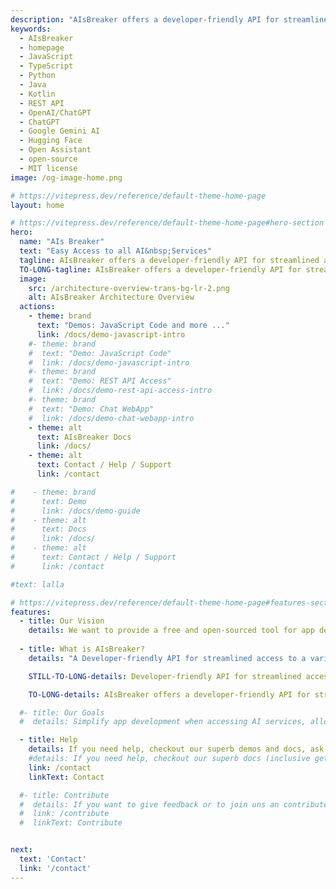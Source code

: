```yaml
---
description: "AIsBreaker offers a developer-friendly API for streamlined access to a variety of generative AI services, including OpenAI/ChatGPT, all Hugging Face AIs, Google Gemini AI, and more&nbsp;... to provide simplicity and to avoid vendor lock-in"
keywords:
  - AIsBreaker
  - homepage
  - JavaScript
  - TypeScript
  - Python
  - Java
  - Kotlin
  - REST API
  - OpenAI/ChatGPT
  - ChatGPT
  - Google Gemini AI
  - Hugging Face
  - Open Assistant
  - open-source
  - MIT license
image: /og-image-home.png

# https://vitepress.dev/reference/default-theme-home-page
layout: home

# https://vitepress.dev/reference/default-theme-home-page#hero-section
hero:
  name: "AIs Breaker"
  text: "Easy Access to all AI&nbsp;Services"
  tagline: AIsBreaker offers a developer-friendly API for streamlined access to a variety of generative AI services, including OpenAI/ChatGPT, all Hugging Face AIs, Google Gemini AI, and more&nbsp;... to provide simplicity and to avoid vendor lock-in.
  TO-LONG-tagline: AIsBreaker offers a developer-friendly API for streamlined access to a variety of AI services, including the OpenAI/ChatGPT API, Hugging Face AIs, Open Assistant API, and more, all through a consistent and standardized interface. It is a free open-source tool designed to prevent vendor lock-in, ensuring users have the freedom to choose and switch between different service providers without constraints.
  image:
    src: /architecture-overview-trans-bg-lr-2.png
    alt: AIsBreaker Architecture Overview
  actions:
    - theme: brand
      text: "Demos: JavaScript Code and more ..."
      link: /docs/demo-javascript-intro
    #- theme: brand
    #  text: "Demo: JavaScript Code"
    #  link: /docs/demo-javascript-intro
    #- theme: brand
    #  text: "Demo: REST API Access"
    #  link: /docs/demo-rest-api-access-intro
    #- theme: brand
    #  text: "Demo: Chat WebApp"
    #  link: /docs/demo-chat-webapp-intro
    - theme: alt
      text: AIsBreaker Docs
      link: /docs/
    - theme: alt
      text: Contact / Help / Support
      link: /contact

#    - theme: brand
#      text: Demo
#      link: /docs/demo-guide
#    - theme: alt
#      text: Docs
#      link: /docs/
#    - theme: alt
#      text: Contact / Help / Support
#      link: /contact

#text: lalla

# https://vitepress.dev/reference/default-theme-home-page#features-section
features:
  - title: Our Vision
    details: We want to provide a free and open-sourced tool for app developers to access any generative AI service (including OpenAI/ChatGPT, all Hugging Face AIs, Google Gemini AI, and more) in the most easy and most open way.
 
  - title: What is AIsBreaker?
    details: "A Developer-friendly API for streamlined access to a variety of AI services, all through a standardized interface. No vendor lock-in, choose and switch between different AI service providers without constraints. Licenced under MIT, it's open source and free to use."

    STILL-TO-LONG-details: Developer-friendly API for streamlined access to a variety of AI services, including the OpenAI/ChatGPT API, Hugging Face AIs, Open Assistant API, and more, all through a standardized interface. Free open-source. No vendor lock-in, with the freedom to choose and switch between different AI service providers without constraints.

    TO-LONG-details: AIsBreaker offers a developer-friendly API for streamlined access to a variety of AI services, including the OpenAI/ChatGPT API, Hugging Face AIs, Open Assistant API, and more, all through a consistent and standardized interface. It is a free open-source tool designed to prevent vendor lock-in, ensuring users have the freedom to choose and switch between different service providers without constraints.

  #- title: Our Goals
  #  details: Simplify app development when accessing AI services, allow easy switch to an alternative AI service, prevent vendor lock-in, provide simple and clean APIs/SDKs/tools, provide very good docs, support of many programming languages and environments.

  - title: Help
    details: If you need help, checkout our superb demos and docs, ask questions in the AIsBreaker Discussions forum or contact us directly.
    #details: If you need help, checkout our superb docs (inclusive getting-started), ask questions in the AIsBreaker Discussions forum or contact us directly.
    link: /contact
    linkText: Contact

  #- title: Contribute
  #  details: If you want to give feedback or to join uns an contribute, please contact us. Or contribute directly to one of our GitHub repos.
  #  link: /contribute
  #  linkText: Contribute


next:
  text: 'Contact'
  link: '/contact'
---
```

